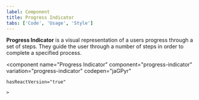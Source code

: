 ```yaml
---
label: Component
title: Progress Indicator
tabs: ['Code', 'Usage', 'Style']
---
```


<page-intro>**Progress Indicator** is a visual representation of a users progress through a set of steps. They guide the user through a number of steps in order to complete a specified process.</page-intro>

<component 
    name="Progress Indicator"
    component="progress-indicator" 
    variation="progress-indicator"
    codepen="jaGPyr"
    
    hasReactVersion="true"
    
    >
</component>
<component-docs component="progress-indicator"></component-docs>
